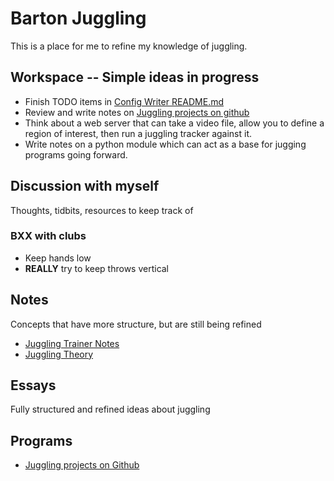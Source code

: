 # Barton Juggling

This is a place for me to refine my knowledge of juggling.

## Workspace -- Simple ideas in progress

* Finish TODO items in [Config Writer README.md](https://github.com/bartonski/tfg_jugglingTrackingSiteswap/blob/config_writer/README.md)
* Review and write notes on [Juggling projects on github](./thoughts_and_notes/github_juggling_projects.md)
* Think about a web server that can take a video file, allow you to define a region of interest, then run a juggling tracker against it.
* Write notes on a python module which can act as a base for jugging programs going forward.

## Discussion with myself

Thoughts, tidbits, resources to keep track of

### BXX with clubs

* Keep hands low
* **REALLY** try to keep throws vertical

## Notes

Concepts that have more structure, but are still being refined

* [Juggling Trainer Notes](./juggling_trainer.md)
* [Juggling Theory](./thoughts_and_notes/juggling_theory.md)

## Essays

Fully structured and refined ideas about juggling

## Programs

* [Juggling projects on Github](./thoughts_and_notes/github_juggling_projects.md)

